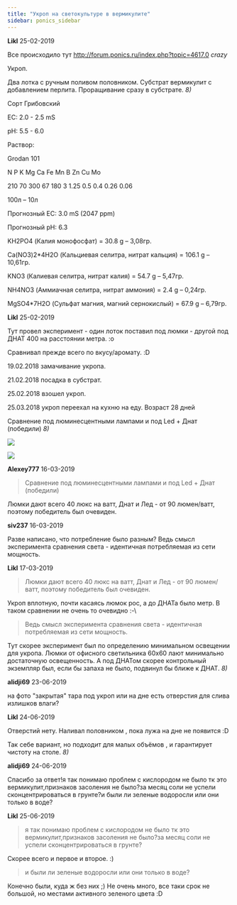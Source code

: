 ```yaml
---
title: "Укроп на светокультуре в вермикулите"
sidebar: ponics_sidebar
---
```


**Likl** 25-02-2019

Все происходило тут http://forum.ponics.ru/index.php?topic=4617.0 *crazy*

Укроп.

Два лотка с ручным поливом половником. Субстрат вермикулит с добавлением перлита. Проращивание сразу в субстрате. *8)*

Сорт Грибовский

EC: 2.0 - 2.5 mS

pH: 5.5 - 6.0

Раствор: 

Grodan 101

N	P	K	Mg	Ca	Fe	Mn	B	Zn	Cu	Mo

210	70	300	67	180	3	1.25	0.5	0.4	0.26	0.06

100л – 10л

Прогнозный EC: 3.0 mS (2047 ppm) 

Прогнозный pH: 6.3

KH2PO4 (Калия монофосфат) = 30.8 g – 3,08гр.

Ca(NO3)2*4H2O (Кальциевая селитра, нитрат кальция) = 106.1 g – 10,61гр.

KNO3 (Калиевая селитра, нитрат калия) = 54.7 g – 5,47гр.

NH4NO3 (Аммиачная селитра, нитрат аммония) = 2.4 g – 0,24гр.

MgSO4*7H2O (Сульфат магния, магний сернокислый) = 67.9 g – 6,79гр.


**Likl** 25-02-2019

Тут провел эксперимент - один лоток поставил под люмки - другой под ДНАТ 400 на расстоянии метра. :o

Сравнивал прежде всего по вкусу/аромату. :D 

19.02.2018 замачивание укропа.

21.02.2018 посадка в субстрат.

25.02.2018 взошел укроп.

25.03.2018 укроп переехал на кухню на еду. Возраст 28 дней

Сравнение под люминесцентными лампами и под Led + Днат (победили) *8)*

![](https://i.postimg.cc/WhY9qN65/33.jpg)

![](https://i.postimg.cc/gXKszm2q/44.jpg)


**Alexey777** 16-03-2019

> Сравнение под люминесцентными лампами и под Led + Днат (победили)

Люмки дают всего 40 люкс на ватт, Днат и Лед - от 90 люмен/ватт, поэтому победитель был очевиден.


**siv237** 16-03-2019

Разве написано, что потребление было разным? Ведь смысл эксперимента сравнения света - идентичная потребляемая из сети мощность.


**Likl** 17-03-2019

> Люмки дают всего 40 люкс на ватт, Днат и Лед - от 90 люмен/ватт, поэтому победитель был очевиден.

Укроп вплотную, почти касаясь люмок рос, а до ДНАТа было метр. В таком сравнении не очень то очевидно :-\

>  Ведь смысл эксперимента сравнения света - идентичная потребляемая из сети мощность.

Тут скорее эксперимент был по определению минимальном освещении для укропа. Люмки от офисного светильника 60х60 лают минимально достаточную освещенность. А под ДНАТом скорее контрольный экземпляр был, если бы запаха не было, подвинул бы ближе к ДНАТ. *8)*


**alidji69** 23-06-2019

на фото "закрытая" тара под укроп или на дне есть отверстия для слива излишков влаги?


**Likl** 24-06-2019

Отверстий нету. Наливал половником , пока лужа на дне не появится :D

Так себе вариант, но подходит для малых объёмов , и гарантирует чистоту на столе. *8)*


**alidji69** 24-06-2019

Спасибо за ответ!я так понимаю проблем с кислородом не было тк это вермикулит,признаков засоления не было?за месяц соли не успели сконцентрироваться в грунте?и были ли зеленые водоросли или они только в воде? 


**Likl** 25-06-2019

> я так понимаю проблем с кислородом не было тк это вермикулит,признаков засоления не было?за месяц соли не успели сконцентрироваться в грунте?

Скорее всего и первое и второе. :)

> и были ли зеленые водоросли или они только в воде? 

Конечно были, куда ж без них ;) Не очень много, все таки срок не большой, но местами активного зеленого цвета :D


